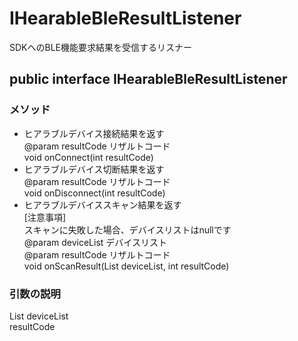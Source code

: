 # IHearableBleResultListener
SDKへのBLE機能要求結果を受信するリスナー
## public interface IHearableBleResultListener

### メソッド
* ヒアラブルデバイス接続結果を返す<br>@param resultCode リザルトコード<br>void onConnect(int resultCode)
* ヒアラブルデバイス切断結果を返す<br>@param resultCode リザルトコード<br>void onDisconnect(int resultCode)<br>
* ヒアラブルデバイススキャン結果を返す<br>[注意事項]<br>スキャンに失敗した場合、デバイスリストはnullです<br>@param deviceList デバイスリスト<br>
@param resultCode リザルトコード<br>void onScanResult(List<IHearableDeviceInfo> deviceList, int resultCode)<br>

### 引数の説明
List<IHearableDeviceInfo> deviceList<br>
resultCode